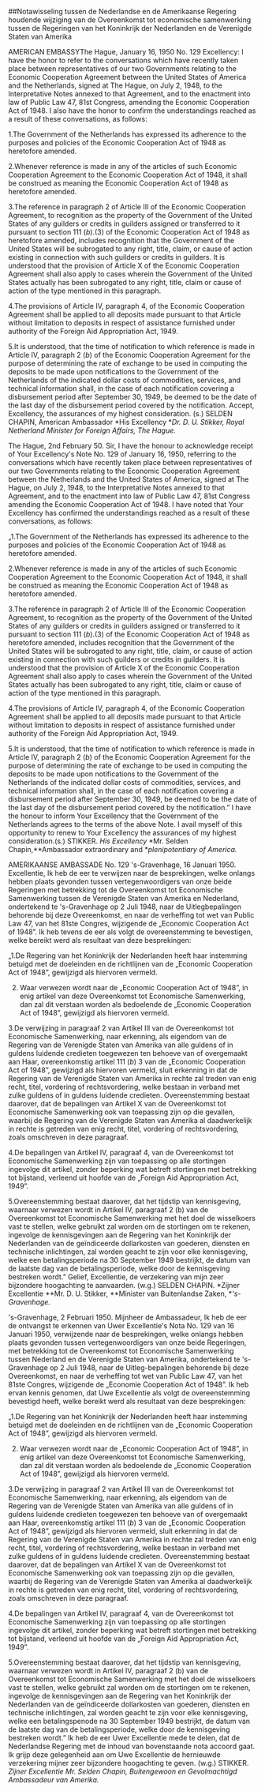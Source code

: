 <meta http-equiv='Content-Type' content='text/html; charset=utf-8' />

##Notawisseling tussen de Nederlandse en de Amerikaanse Regering houdende wijziging van de Overeenkomst tot economische samenwerking tussen de Regeringen van het Koninkrijk der Nederlanden en de Verenigde Staten van Amerika 

AMERICAN EMBASSYThe Hague, January 16, 1950 No. 129 Excellency: I have the honor to refer to the conversations which have recently taken place between representatives of our two Governments relating to the Economic Cooperation Agreement between the United States of America and the Netherlands, signed at The Hague, on July 2, 1948, to the Interpretative Notes annexed to that Agreement, and to the enactment into law of Public Law 47, 81st Congress, amending the Economic Cooperation Act of 1948. I also have the honor to confirm the understandings reached as a result of these conversations, as follows: 

1.The Government of the Netherlands has expressed its adherence to the purposes and policies of the Economic Cooperation Act of 1948 as heretofore amended. 

2.Whenever reference is made in any of the articles of such Economic Cooperation Agreement to the Economic Cooperation Act of 1948, it shall be construed as meaning the Economic Cooperation Act of 1948 as heretofore amended. 

3.The reference in paragraph 2 of Article III of the Economic Cooperation Agreement, to recognition as the property of the Government of the United States of any guilders or credits in guilders assigned or transferred to it pursuant to section 111 (*b*).(3) of the Economic Cooperation Act of 1948 as heretofore amended, includes recognition that the Government of the United States will be subrogated to any right, title, claim, or cause of action existing in connection with such guilders or credits in guilders. It is understood that the provision of Article X of the Economic Cooperation Agreement shall also apply to cases wherein the Government of the United States actually has been subrogated to any right, title, claim or cause of action of the type mentioned in this paragraph.

4.The provisions of Article IV, paragraph 4, of the Economic Cooperation Agreement shall be applied to all deposits made pursuant to that Article without limitation to deposits in respect of assistance furnished under authority of the Foreign Aid Appropriation Act, 1949. 

5.It is understood, that the time of notification to which reference is made in Article IV, paragraph 2 (*b*) of the Economic Cooperation Agreement for the purpose of determining the rate of exchange to be used in computing the deposits to be made upon notifications to the Government of the Netherlands of the indicated dollar costs of commodities, services, and technical information shall, in the case of each notification covering a disbursement period after September 30, 1949, be deemed to be the date of the last day of the disbursement period covered by the notification. Accept, Excellency, the assurances of my highest consideration. (s.) SELDEN CHAPIN, American Ambassador *His Excellency **Dr. D. U. Stikker,* *Royal Netherland Minister* *for Foreign Affairs,* *The Hague.*

The Hague, 2nd February 50. Sir, I have the honour to acknowledge receipt of Your Excellency's Note No. 129 of January 16, 1950, referring to the conversations which have recently taken place between representatives of our two Governments relating to the Economic Cooperation Agreement between the Netherlands and the United States of America, signed at The Hague, on July 2, 1948, to the Interpretative Notes annexed to that Agreement, and to the enactment into law of Public Law 47, 81st Congress amending the Economic Cooperation Act of 1948. I have noted that Your Excellency has confirmed the understandings reached as a result of these conversations, as follows: 

„1.The Government of the Netherlands has expressed its adherence to the purposes and policies of the Economic Cooperation Act of 1948 as heretofore amended. 

2.Whenever reference is made in any of the articles of such Economic Cooperation Agreement to the Economic Cooperation Act of 1948, it shall be construed as meaning the Economic Cooperation Act of 1948 as heretofore amended. 

3.The reference in paragraph 2 of Article III of the Economic Cooperation Agreement, to recognition as the property of the Government of the United States of any guilders or credits in guilders assigned or transferred to it pursuant to section 111 (*b*).(3) of the Economic Cooperation Act of 1948 as heretofore amended, includes recognition that the Government of the United States will be subrogated to any right, title, claim, or cause of action existing in connection with such guilders or credits in guilders. It is understood that the provision of Article X of the Economic Cooperation Agreement shall also apply to cases wherein the Government of the United States actually has been subrogated to any right, title, claim or cause of action of the type mentioned in this paragraph.

4.The provisions of Article IV, paragraph 4, of the Economic Cooperation Agreement shall be applied to all deposits made pursuant to that Article without limitation to deposits in respect of assistance furnished under authority of the Foreign Aid Appropriation Act, 1949. 

5.It is understood, that the time of notification to which reference is made in Article IV, paragraph 2 (*b*) of the Economic Cooperation Agreement for the purpose of determining the rate of exchange to be used in computing the deposits to be made upon notifications to the Government of the Netherlands of the indicated dollar costs of commodities, services, and technical information shall, in the case of each notification covering a disbursement period after September 30, 1949, be deemed to be the date of the last day of the disbursement period covered by the notification.” I have the honour to inform Your Excellency that the Government of the Netherlands agrees to the terms of the above Note. I avail myself of this opportunity to renew to Your Excellency the assurances of my highest consideration.(s.) STIKKER. *His Excellency* *Mr. Selden Chapin,**Ambassador extraordinary and **plenipotentiary of America.*

AMERIKAANSE AMBASSADE No. 129 's-Gravenhage, 16 Januari 1950. Excellentie, Ik heb de eer te verwijzen naar de besprekingen, welke onlangs hebben plaats gevonden tussen vertegenwoordigers van onze beide Regeringen met betrekking tot de Overeenkomst tot Economische Samenwerking tussen de Verenigde Staten van Amerika en Nederland, ondertekend te 's-Gravenhage op 2 Juli 1948, naar de Uitlegbepalingen behorende bij deze Overeenkomst, en naar de verheffing tot wet van Public Law 47, van het 81ste Congres, wijzigende de „Economic Cooperation Act of 1948”. Ik heb tevens de eer als volgt de overeenstemming te bevestigen, welke bereikt werd als resultaat van deze besprekingen: 

„1.De Regering van het Koninkrijk der Nederlanden heeft haar instemming betuigd met de doeleinden en de richtlijnen van de „Economic Cooperation Act of 1948”, gewijzigd als hiervoren vermeld. 

2. Waar verwezen wordt naar de „Economic Cooperation Act of 1948”, in enig artikel van deze Overeenkomst tot Economische Samenwerking, dan zal dit verstaan worden als bedoelende de „Economic Cooperation Act of 1948”, gewijzigd als hiervoren vermeld. 

3.De verwijzing in paragraaf 2 van Artikel III van de Overeenkomst tot Economische Samenwerking, naar erkenning, als eigendom van de Regering van de Verenigde Staten van Amerika van alle guldens of in guldens luidende credieten toegewezen ten behoeve van of overgemaakt aan Haar, overeenkomstig artikel 111 (*b*) 3 van de „Economic Cooperation Act of 1948”, gewijzigd als hiervoren vermeld, sluit erkenning in dat de Regering van de Verenigde Staten van Amerika in rechte zal treden van enig recht, titel, vordering of rechtsvordering, welke bestaan in verband met zulke guldens of in guldens luidende credieten. Overeenstemming bestaat daarover, dat de bepalingen van Artikel X van de Overeenkomst tot Economische Samenwerking ook van toepassing zijn op die gevallen, waarbij de Regering van de Verenigde Staten van Amerika al daadwerkelijk in rechte is getreden van enig recht, titel, vordering of rechtsvordering, zoals omschreven in deze paragraaf. 

4.De bepalingen van Artikel IV, paragraaf 4, van de Overeenkomst tot Economische Samenwerking zijn van toepassing op alle stortingen ingevolge dit artikel, zonder beperking wat betreft stortingen met betrekking tot bijstand, verleend uit hoofde van de „Foreign Aid Appropriation Act, 1949”. 

5.Overeenstemming bestaat daarover, dat het tijdstip van kennisgeving, waarnaar verwezen wordt in Artikel IV, paragraaf 2 (b) van de Overeenkomst tot Economische Samenwerking met het doel de wisselkoers vast te stellen, welke gebruikt zal worden om de stortingen om te rekenen, ingevolge de kennisgevingen aan de Regering van het Koninkrijk der Nederlanden van de geïndiceerde dollarkosten van goederen, diensten en technische inlichtingen, zal worden geacht te zijn voor elke kennisgeving, welke een betalingsperiode na 30 September 1949 bestrijkt, de datum van de laatste dag van de betalingsperiode, welke door de kennisgeving bestreken wordt.” Gelief, Excellentie, de verzekering van mijn zeer bijzondere hoogachting te aanvaarden. (w.g.) SELDEN CHAPIN. *Zijner Excellentie **Mr. D. U. Stikker, **Minister van Buitenlandse Zaken, **'s-Gravenhage.*

's-Gravenhage, 2 Februari 1950.  Mijnheer de Ambassadeur, Ik heb de eer de ontvangst te erkennen van Uwer Excellentie's Nota No. 129 van 16 Januari 1950, verwijzende naar de besprekingen, welke onlangs hebben plaats gevonden tussen vertegenwoordigers van onze beide Regeringen, met betrekking tot de Overeenkomst tot Economische Samenwerking tussen Nederland en de Verenigde Staten van Amerika, ondertekend te 's-Gravenhage op 2 Juli 1948, naar de Uitleg-bepalingen behorende bij deze Overeenkomst, en naar de verheffing tot wet van Public Law 47, van het 81ste Congres, wijzigende de „Economie Cooperation Act of 1948”. Ik heb ervan kennis genomen, dat Uwe Excellentie als volgt de overeenstemming bevestigd heeft, welke bereikt werd als resultaat van deze besprekingen:

„1.De Regering van het Koninkrijk der Nederlanden heeft haar instemming betuigd met de doeleinden en de richtlijnen van de „Economic Cooperation Act of 1948”, gewijzigd als hiervoren vermeld. 

2. Waar verwezen wordt naar de „Economic Cooperation Act of 1948”, in enig artikel van deze Overeenkomst tot Economische Samenwerking, dan zal dit verstaan worden als bedoelende de „Economic Cooperation Act of 1948”, gewijzigd als hiervoren vermeld. 

3.De verwijzing in paragraaf 2 van Artikel III van de Overeenkomst tot Economische Samenwerking, naar erkenning, als eigendom van de Regering van de Verenigde Staten van Amerika van alle guldens of in guldens luidende credieten toegewezen ten behoeve van of overgemaakt aan Haar, overeenkomstig artikel 111 (*b*) 3 van de „Economic Cooperation Act of 1948”, gewijzigd als hiervoren vermeld, sluit erkenning in dat de Regering van de Verenigde Staten van Amerika in rechte zal treden van enig recht, titel, vordering of rechtsvordering, welke bestaan in verband met zulke guldens of in guldens luidende credieten. Overeenstemming bestaat daarover, dat de bepalingen van Artikel X van de Overeenkomst tot Economische Samenwerking ook van toepassing zijn op die gevallen, waarbij de Regering van de Verenigde Staten van Amerika al daadwerkelijk in rechte is getreden van enig recht, titel, vordering of rechtsvordering, zoals omschreven in deze paragraaf. 

4.De bepalingen van Artikel IV, paragraaf 4, van de Overeenkomst tot Economische Samenwerking zijn van toepassing op alle stortingen ingevolge dit artikel, zonder beperking wat betreft stortingen met betrekking tot bijstand, verleend uit hoofde van de „Foreign Aid Appropriation Act, 1949”. 

5.Overeenstemming bestaat daarover, dat het tijdstip van kennisgeving, waarnaar verwezen wordt in Artikel IV, paragraaf 2 (b) van de Overeenkomst tot Economische Samenwerking met het doel de wisselkoers vast te stellen, welke gebruikt zal worden om de stortingen om te rekenen, ingevolge de kennisgevingen aan de Regering van het Koninkrijk der Nederlanden van de geïndiceerde dollarkosten van goederen, diensten en technische inlichtingen, zal worden geacht te zijn voor elke kennisgeving, welke een betalingspenode na 30 September 1949 bestrijkt, de datum van de laatste dag van de betalingsperiode, welke door de kennisgeving bestreken wordt.” Ik heb de eer Uwer Excellentie mede te delen, dat de Nederlandse Regering met de inhoud van bovenstaande nota accoord gaat. Ik grijp deze gelegenheid aan om Uwe Excellentie de hernieuwde verzekering mijner zeer bijzondere hoogachting te geven. (w.g.) STIKKER. *Zijner Excellentie* *Mr. Selden Chapin,* *Buitengewoon en Gevolmachtigd Ambassadeur* *van Amerika.*

